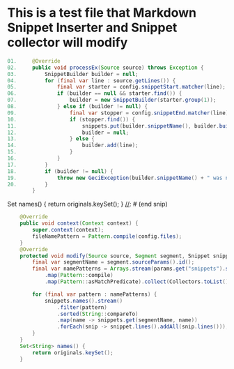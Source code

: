 # This is a test file that Markdown Snippet Inserter and Snippet collector will modify

[//]: # (snip brrra snippet="SnippetCollectorProcessExCode" number="start=1 step=1 format='%02d. ' from=0 to=-1")
```java
01.     @Override
02.     public void processEx(Source source) throws Exception {
03.         SnippetBuilder builder = null;
04.         for (final var line : source.getLines()) {
05.             final var starter = config.snippetStart.matcher(line);
06.             if (builder == null && starter.find()) {
07.                 builder = new SnippetBuilder(starter.group(1));
08.             } else if (builder != null) {
09.                 final var stopper = config.snippetEnd.matcher(line);
10.                 if (stopper.find()) {
11.                     snippets.put(builder.snippetName(), builder.build());
12.                     builder = null;
13.                 } else {
14.                     builder.add(line);
15.                 }
16.             }
17.         }
18.         if (builder != null) {
19.             throw new GeciException(builder.snippetName() + " was not finished before end of the file " + source.getAbsoluteFile());
20.         }
        }
```

[//]: # (snip bizerba snippet="SnippetStore_name")
    Set<String> names() {
        return originals.keySet();
    }
[//]: # (end snip)

[//]: # (snip brrb snippet="epsilon" append="snippets='SnippetAppender_.*,SnippetStore_name'")
```java
    @Override
    public void context(Context context) {
        super.context(context);
        fileNamePattern = Pattern.compile(config.files);
    }
    @Override
    protected void modify(Source source, Segment segment, Snippet snippet, CompoundParams params) {
        final var segmentName = segment.sourceParams().id();
        final var namePatterns = Arrays.stream(params.get("snippets").split(","))
            .map(Pattern::compile)
            .map(Pattern::asMatchPredicate).collect(Collectors.toList());

        for (final var pattern : namePatterns) {
            snippets.names().stream()
                .filter(pattern)
                .sorted(String::compareTo)
                .map(name -> snippets.get(segmentName, name))
                .forEach(snip -> snippet.lines().addAll(snip.lines()));
        }
    }
    Set<String> names() {
        return originals.keySet();
    }
```
